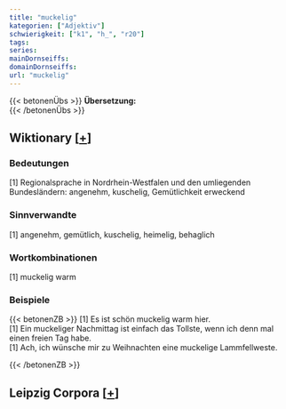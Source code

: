 ```yaml
---
title: "muckelig"
kategorien: ["Adjektiv"]
schwierigkeit: ["k1", "h_", "r20"]
tags:
series:
mainDornseiffs:
domainDornseiffs:
url: "muckelig"
---
```


{{< betonenÜbs >}}
**Übersetzung:**  
{{< /betonenÜbs >}}

## Wiktionary [[+](https://de.wiktionary.org/wiki/muckelig)]

### Bedeutungen
[1] Regionalsprache in Nordrhein-Westfalen und den umliegenden Bundesländern: angenehm, kuschelig, Gemütlichkeit erweckend  

### Sinnverwandte
[1] angenehm, gemütlich, kuschelig, heimelig, behaglich  

### Wortkombinationen
[1] muckelig warm  

### Beispiele
{{< betonenZB >}}
[1] Es ist schön muckelig warm hier.  
[1] Ein muckeliger Nachmittag ist einfach das Tollste, wenn ich denn mal einen freien Tag habe.  
[1] Ach, ich wünsche mir zu Weihnachten eine muckelige Lammfellweste.  

{{< /betonenZB >}}

## Leipzig Corpora [[+](https://corpora.uni-leipzig.de/en/res?word=muckelig&corpusId=deu_newscrawl-public_2018)]

